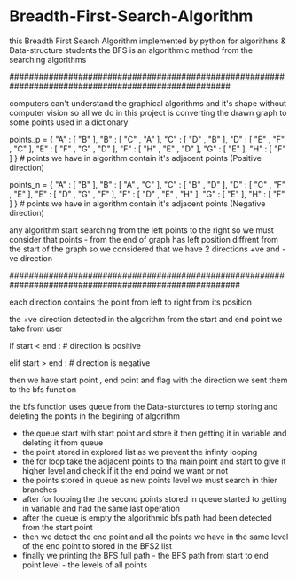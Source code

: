 # Breadth-First-Search-Algorithm
this Breadth First Search Algorithm implemented by python for algorithms & Data-structure students 
the BFS is an algorithmic method from the searching algorithms

#####################################################################################################

computers can't understand the graphical algorithms and it's shape without computer vision
so all we do in this project is converting the drawn graph to some points used in a dictionary

points_p = { 
	"A" : [ "B" ],
	"B" : [ "C" , "A" ],
	"C" : [ "D" , "B" ],
	"D" : [ "E" , "F" , "C" ],
	"E" : [ "F" , "G" , "D" ],
	"F" : [ "H" , "E" , "D" ],
	"G" : [ "E" ],
	"H" : [ "F" ]
} # points we have in algorithm contain it's adjacent points (Positive direction)
		
points_n = { 
	"A" : [ "B" ],
	"B" : [ "A" , "C" ],
	"C" : [ "B" , "D" ],
	"D" : [ "C" , "F" , "E" ],
	"E" : [ "D" , "G" , "F" ],
	"F" : [ "D" , "E" , "H" ],
	"G" : [ "E" ],
	"H" : [ "F" ]
} # points we have in algorithm contain it's adjacent points (Negative direction)

any algorithm start searching from the left points to the right so we must consider that points - 
from the end of graph has left position diffrent from the start of the graph
so we considered that we have 2 directions +ve and -ve direction

#######################################################################################################

each direction contains the point from left to right from its position 

the +ve direction detected in the algorithm from the start and end point we take from user

if start < end : 		# direction is positive 

elif start > end : 		# direction is negative

then we have start point , end point and flag with the direction we sent them to the bfs function

the bfs function uses queue from the Data-sturctures to temp storing and deleting the points in the begining of algorithm

- the queue start with start point and store it then getting it in variable and deleting it from queue
- the point stored in explored list as we prevent the infinty looping 
- the for loop take the adjacent points to tha main point and start to give it higher level and check if it the end poind we want or not
- the points stored in queue as new points level we must search in thier branches
- after for looping the the second points stored in queue started to getting in variable and had the same last operation
- after the queue is empty the algorithmic bfs path had been detected from the start point
- then we detect the end point and all the points we have in the same level of the end point to stored in the BFS2 list 
- finally we printing the BFS full path - the BFS path from start to end point level - the levels of all points
